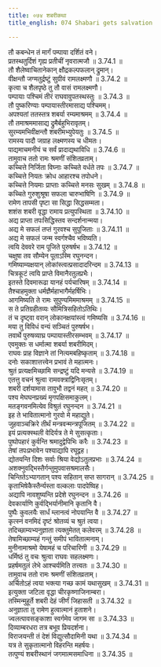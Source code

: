 ```yaml
---
title: ०७४ शबरीकथा
title_english: 074 Shabari gets salvation

---
```



तौ कबन्धेन तं मार्गं पम्पाया दर्शितं वने।  
प्रतस्थतुर्दिशं गृह्य प्रतीचीं नृवरात्मजौ ॥ 3.74.1 ॥   
तौ शैलेष्वाचितानेकान् क्षौद्रकल्पफलान् द्रुमान्।  
वीक्षन्तौ जग्मतुर्द्रष्टुं सुग्रीवं रामलक्ष्मणौ ॥ 3.74.2 ॥   
कृत्वा च शैलपृष्ठे तु तौ वासं रामलक्ष्मणौ।  
पम्पायाः पश्चिमं तीरं राघवावुपतस्थस्तुः ॥ 3.74.3 ॥   
तौ पुष्करिण्याः पम्पायास्तीरमासाद्य पश्चिमम्।  
अपश्यतां ततस्तत्र शबर्या रम्यमाश्रमम् ॥ 3.74.4 ॥   
तौ तमाश्रममासाद्य द्रुमैर्बहुभिरावृतम्।  
सुरम्यमभिवीक्षन्तौ शबरीमभ्युपेयतुः ॥ 3.74.5 ॥   
रामस्य पादौ जग्राह लक्ष्मणस्य च धीमतः।  
पाद्यमाचमनीयं च सर्वं प्रादाद्यथाविधि ॥ 3.74.6 ॥   
तामुवाच ततो रामः श्रमणीं संशितव्रताम्।  
कच्चित्ते निर्जिता विघ्नाः कच्चिते वर्धते तपः ॥ 3.74.7 ॥   
कच्चित्ते नियतः क्रोध आहारश्च तपोधने।  
कच्चित्ते नियमाः प्राप्ताः कच्चित्ते मनसः सुखम् ॥ 3.74.8 ॥   
कच्चिते गुरुशुश्रूषा सफला चारुभाषिणि ॥ 3.74.9 ॥   
रामेण तापसी पृष्टा सा सिद्धा सिद्धसम्मता।  
शशंस शबरी वृद्धा रामाय प्रत्युपस्थिता ॥ 3.74.10 ॥   
अद्य प्राप्ता तपःसिद्धिस्तव सन्दर्शनान्मया।  
अद्य मे सफलं तप्तं गुरवश्च सुपूजिताः ॥ 3.74.11 ॥   
अद्य मे सफलं जन्म स्वर्गश्चैव भविष्यति।  
त्वयि देववरे राम पूजिते पुरुषर्षभ ॥ 3.74.12 ॥   
चक्षुषा तव सौम्येन पूताऽस्मि रघुनन्दन।  
गमिष्याम्यक्षयान् लोकांस्त्वत्प्रसादादरिन्दम ॥ 3.74.13 ॥   
चित्रकूटं त्वयि प्राप्ते विमानैरतुलप्रभैः।  
इतस्ते दिवमारूढा यानहं पर्यचारिषम् ॥ 3.74.14 ॥   
तैश्चाहमुक्ता धर्मज्ञैर्महाभागैर्महर्षिभिः।  
आगमिष्यति ते रामः सुपुण्यमिममाश्रमम् ॥ 3.74.15 ॥   
स ते प्रतिग्रहीतव्यः सौमित्रिसहितोऽतिथिः।  
तं च दृष्ट्वा वरान् लोकानक्षयांस्त्वं गमिष्यसि ॥ 3.74.16 ॥   
मया तु विविधं वन्यं सञ्चितं पुरुषर्षभ।  
तवार्थे पुरुषव्याघ्र पम्पायास्तीरसम्भवम् ॥ 3.74.17 ॥   
एवमुक्तः स धर्मात्मा शबर्या शबरीमिदम्।  
राघवः प्राह विज्ञाने तां नित्यमबहिष्कृताम् ॥ 3.74.18 ॥   
दनोः सकाशात्तत्त्वेन प्रभावं ते महात्मनः।  
श्रुतं प्रत्यक्षमिच्छामि सन्द्रष्टुं यदि मन्यसे ॥ 3.74.19 ॥   
एतत्तु वचनं श्रुत्वा रामवक्त्राद्विनिःसृतम्।  
शबरी दर्शयामास तावुभौ तद्वनं महत् ॥ 3.74.20 ॥   
पश्य मेघघनप्रख्यं मृगपक्षिसमाकुलम्।  
मतङ्गवनमित्येव विश्रुतं रघुनन्दन ॥ 3.74.21 ॥   
इह ते भावितात्मानो गुरवो मे महाद्युते।  
जुहवाञ्चक्रिरे तीर्थं मन्त्रवन्मन्त्रपूजितम् ॥ 3.74.22 ॥   
इयं प्रत्यक्स्थली वेदिर्यत्र ते मे सुसत्कृताः।  
पुष्पोपहारं कुर्वन्ति श्रमादुद्वेपिभिः करैः ॥ 3.74.23 ॥   
तेषां तपःप्रभावेन पश्याद्यापि रघूद्वह।  
द्योतयन्ति दिशः सर्वाः श्रिया वेद्योऽतुलप्रभाः ॥ 3.74.24 ॥   
अशक्नुवद्भिस्तैर्गन्तुमुपवासश्रमालसैः।  
चिन्तितेऽभ्यागतान् पश्य सहितान् सप्त सागरान् ॥ 3.74.25 ॥   
कृताभिषेकैस्तैर्न्यस्ता वल्कलाः पादपेष्विह।  
अद्यापि नावशुष्यन्ति प्रदेशे रघुनन्दन ॥ 3.74.26 ॥   
देवकार्याणि कुर्वद्भिर्यानीमानि कृतानि वै।  
पुष्पैः कुवलयैः सार्धं म्लानत्वं नोपयान्ति वै ॥ 3.74.27 ॥   
कृत्स्नं वनमिदं दृष्टं श्रोतव्यं च श्रुतं त्वया।  
तदिच्छाम्यभ्यनुज्ञाता त्यक्तुमेतत् कलेवरम् ॥ 3.74.28 ॥   
तेषामिच्छाम्यहं गन्तुं समीपं भावितात्मनाम्।  
मुनीनामाश्रमो येषामहं च परिचारिणी ॥ 3.74.29 ॥   
धर्मिष्ठं तु वचः श्रुत्वा राघवः सहलक्ष्मणः।  
प्रहर्षमतुलं लेभे आश्चर्यमिति तत्त्वतः ॥ 3.74.30 ॥   
तामुवाच ततो रामः श्रमणीं संशितव्रताम्।  
अर्चितोऽहं त्वया भक्त्या गच्छ कामं यथासुखम् ॥ 3.74.31 ॥   
इत्युक्ता जटिला वृद्धा चीरकृष्णाजिनाम्बरा।  
तस्मिन्मुहूर्ते शबरी देहं जीर्णं जिहासती ॥ 3.74.32 ॥   
अनुज्ञाता तु रामेण हुत्वात्मानं हुताशने।  
ज्वलत्पावसङ्काशा स्वर्गमेव जागम सा ॥ 3.74.33 ॥   
दिव्याम्बरधरा तत्र बभूव प्रियदर्शना।  
विराजयन्ती तं देशं विद्युत्सौदामिनी यथा ॥ 3.74.34 ॥   
यत्र ते सुकृतात्मानो विहरन्ति महर्षयः।  
तत्पुण्यं शबरीस्थानं जगमात्मसमाधिना ॥ 3.74.35 ॥   